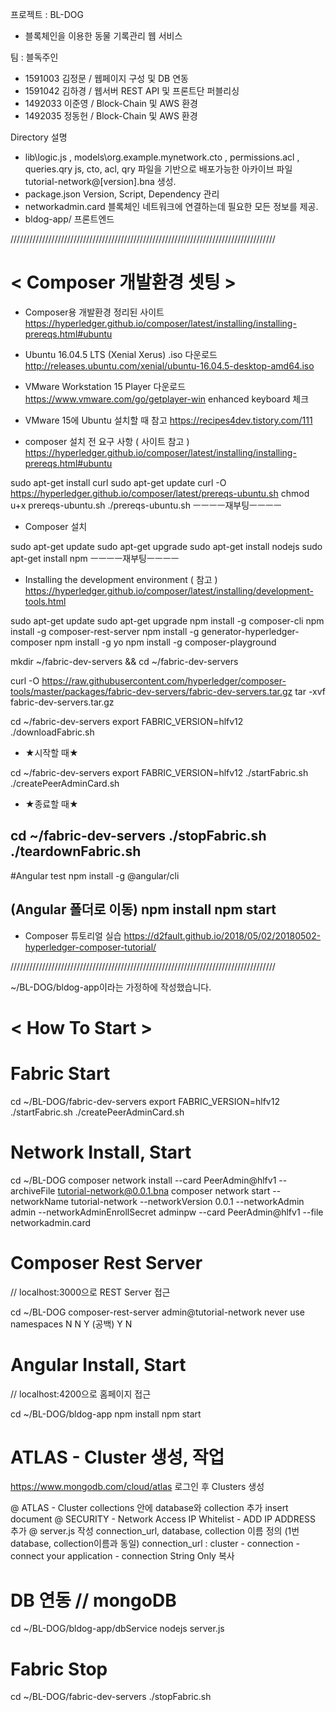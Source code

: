 프로젝트 : BL-DOG
- 블록체인을 이용한 동물 기록관리 웹 서비스

팀 : 블독주인
- 1591003 김정문 / 웹페이지 구성 및 DB 연동
- 1591042 김하경 / 웹서버 REST API 및 프론트단 퍼블리싱
- 1492033 이준영 / Block-Chain 및 AWS 환경
- 1492035 정동헌 / Block-Chain 및 AWS 환경

Directory 설명
- lib\logic.js , models\org.example.mynetwork.cto , permissions.acl , queries.qry
js, cto, acl, qry 파일을 기반으로 배포가능한 아카이브 파일 tutorial-network@[version].bna 생성.
- package.json
Version, Script, Dependency 관리
- networkadmin.card
블록체인 네트워크에 연결하는데 필요한 모든 정보를 제공.
- bldog-app/
프론트엔드


////////////////////////////////////////////////////////////////////////////////////


# < Composer 개발환경 셋팅 >

* Composer용 개발환경 정리된 사이트
https://hyperledger.github.io/composer/latest/installing/installing-prereqs.html#ubuntu

* Ubuntu 16.04.5 LTS (Xenial Xerus) .iso 다운로드
http://releases.ubuntu.com/xenial/ubuntu-16.04.5-desktop-amd64.iso

* VMware Workstation 15 Player 다운로드
https://www.vmware.com/go/getplayer-win
enhanced keyboard 체크

* VMware 15에 Ubuntu 설치할 때 참고
https://recipes4dev.tistory.com/111

* composer 설치 전 요구 사항 ( 사이트 참고 )
https://hyperledger.github.io/composer/latest/installing/installing-prereqs.html#ubuntu

sudo apt-get install curl
sudo apt-get update
curl -O https://hyperledger.github.io/composer/latest/prereqs-ubuntu.sh
chmod u+x prereqs-ubuntu.sh
./prereqs-ubuntu.sh
ㅡㅡㅡㅡ재부팅ㅡㅡㅡㅡ

* Composer 설치

sudo apt-get update
sudo apt-get upgrade
sudo apt-get install nodejs
sudo apt-get install npm
ㅡㅡㅡㅡ재부팅ㅡㅡㅡㅡ

* Installing the development environment ( 참고 )
https://hyperledger.github.io/composer/latest/installing/development-tools.html

sudo apt-get update
sudo apt-get upgrade
npm install -g composer-cli
npm install -g composer-rest-server
npm install -g generator-hyperledger-composer
npm install -g yo
npm install -g composer-playground

mkdir ~/fabric-dev-servers && cd ~/fabric-dev-servers

curl -O https://raw.githubusercontent.com/hyperledger/composer-tools/master/packages/fabric-dev-servers/fabric-dev-servers.tar.gz
tar -xvf fabric-dev-servers.tar.gz

cd ~/fabric-dev-servers
export FABRIC_VERSION=hlfv12
./downloadFabric.sh

* ★시작할 때★

cd ~/fabric-dev-servers
export FABRIC_VERSION=hlfv12
./startFabric.sh
./createPeerAdminCard.sh

* ★종료할 때★

cd ~/fabric-dev-servers
./stopFabric.sh
./teardownFabric.sh
-----------------------------------------------------------------
#Angular test
npm install -g @angular/cli

(Angular 폴더로 이동)
npm install
npm start
------------------------------------------------------------------
* Composer 튜토리얼 실습
https://d2fault.github.io/2018/05/02/20180502-hyperledger-composer-tutorial/


////////////////////////////////////////////////////////////////////////////////////

~/BL-DOG/bldog-app이라는 가정하에 작성했습니다.
# < How To Start >

# Fabric Start

cd ~/BL-DOG/fabric-dev-servers
export FABRIC_VERSION=hlfv12
./startFabric.sh
./createPeerAdminCard.sh

# Network Install, Start

cd ~/BL-DOG
composer network install --card PeerAdmin@hlfv1 --archiveFile tutorial-network@0.0.1.bna
composer network start --networkName tutorial-network --networkVersion 0.0.1 --networkAdmin admin --networkAdminEnrollSecret adminpw --card PeerAdmin@hlfv1 --file networkadmin.card

# Composer Rest Server
// localhost:3000으로 REST Server 접근

cd ~/BL-DOG
composer-rest-server
admin@tutorial-network
never use namespaces
N
N
Y
(공백)
Y
N

# Angular Install, Start
// localhost:4200으로 홈페이지 접근

cd ~/BL-DOG/bldog-app
npm install
npm start

# ATLAS - Cluster 생성, 작업
https://www.mongodb.com/cloud/atlas 로그인 후 Clusters 생성

@ ATLAS - Cluster
collections 안에 
database와 collection 추가
insert document
@ SECURITY - Network Access
IP Whitelist - ADD IP ADDRESS 추가
@ server.js 작성
connection_url, database, collection 이름 정의 (1번 database, collection이름과 동일)
connection_url : cluster - connection - connect your application - connection String Only 복사 

# DB 연동 // mongoDB

cd ~/BL-DOG/bldog-app/dbService
nodejs server.js

# Fabric Stop

cd ~/BL-DOG/fabric-dev-servers
./stopFabric.sh
